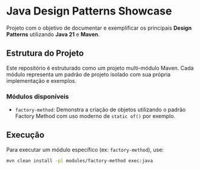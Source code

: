 # Java Design Patterns Showcase

Projeto com o objetivo de documentar e exemplificar os principais **Design Patterns** utilizando **Java 21** e **Maven**.

## Estrutura do Projeto

Este repositório é estruturado como um projeto multi-módulo Maven. Cada módulo representa um padrão de projeto isolado com sua própria implementação e exemplos.

### Módulos disponíveis

- `factory-method`: Demonstra a criação de objetos utilizando o padrão Factory Method com uso moderno de `static of()` por exemplo.

## Execução

Para executar um módulo específico (ex: `factory-method`), use:

```bash
mvn clean install -pl modules/factory-method exec:java

